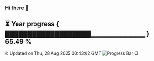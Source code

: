 ### Hi there 👋
⏳ Year progress { ███████████████████▁▁▁▁▁▁▁▁▁▁▁ } 65.49 %
---
⏰ Updated on Thu, 28 Aug 2025 00:43:02 GMT
![Progress Bar CI](https://github.com/Moyi321/Moyi321/workflows/Progress%20Bar%20CI/badge.svg)
